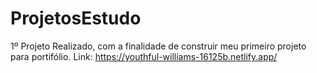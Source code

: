 # ProjetosEstudo
1º Projeto Realizado, com a finalidade de construir meu primeiro projeto para portifólio.
Link: https://youthful-williams-16125b.netlify.app/
